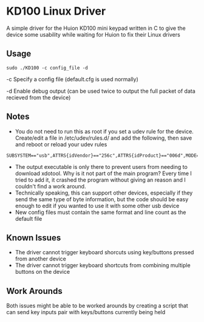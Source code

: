# KD100 Linux Driver
A simple driver for the Huion KD100 mini keypad written in C to give the device some usability while waiting for Huion to fix their Linux drivers

Usage
-----
```
sudo ./KD100 -c config_file -d
```
-c  Specify a config file (default.cfg is used normally)

-d  Enable debug output (can be used twice to output the full packet of data recieved from the device)


Notes
-----
- You do not need to run this as root if you set a udev rule for the device. Create/edit a file in /etc/udev/rules.d/ and add the following, then save and reboot or reload your udev rules
```
SUBSYSTEM=="usb",ATTRS{idVendor}=="256c",ATTRS{idProduct}=="006d",MODE="0666",GROUP="plugdev"
```
- The output executable is only there to prevent users from needing to download xdotool. Why is it not part of the main program? Every time I tried to add it, it crashed the program without giving an reason and I couldn't find a work around. 
- Technically speaking, this can support other devices, especially if they send the same type of byte information, but the code should be easy enough to edit if you wanted to use it with some other usb device
- New config files must contain the same format and line count as the default file

Known Issues
------------
- The driver cannot trigger keyboard shorcuts using key/buttons pressed from another device
- The driver cannot trigger keyboard shortcuts from combining multiple buttons on the device

Work Arounds
------------
Both issues might be able to be worked arounds by creating a script that can send key inputs pair with keys/buttons currently being held
